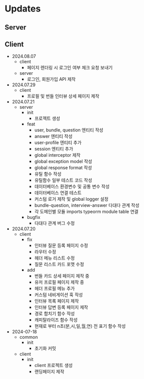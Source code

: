 # Updates

## Server

## Client

- 2024.08.07
  - client
    - 페이지 렌더링 시 로그인 여부 체크 요청 보내기
  - server
    - 로그인, 회원가입 API 제작
- 2024.07.29
  - client
    - 프로필 및 번들 인터뷰 상세 페이지 제작
- 2024.07.21
  - server
    - init
      - 프로젝트 생성
    - feat
      - user, bundle, question 엔티티 작성
      - answer 엔티티 작성
      - user-profile 엔티티 추가
      - session 엔티티 추가
      - global interceptor 제작
      - global exception model 작성
      - global response format 작성
      - 유틸 함수 작성
      - 유틸함수 일부 테스트 코드 작성
      - 데이터베이스 환경변수 및 공통 변수 작성
      - 데이터베이스 연결 테스트
      - 커스텀 로거 제작 및 global logger 설정
      - bundle-question, interview-answer 다대다 관계 작성
      - 각 도메인별 모듈 imports typeorm module table 연결
    - bugfix
      - 다대다 관계 버그 수정
- 2024.07.20
  - client
    - fix
      - 인터뷰 질문 등록 페이지 수정
      - 라우터 수정
      - 헤더 메뉴 리스트 수정
      - 질문 리스트 카드 포맷 수정
    - add
      - 번들 카드 상세 페이지 제작 중
      - 유저 프로필 페이지 제작 중
      - 헤더 프로필 메뉴 추가
      - 커스텀 네비게이션 훅 작성
      - 인터뷰 목록 페이지 제작
      - 인터뷰 답변 등록 페이지 제작
      - 경로 합치기 함수 작성
      - 캐피탈라이즈 함수 작성
      - 현재로 부터 n초(분,시,일,월,연) 전 표기 함수 작성
- 2024-07-18
  - common
    - init
      - 초기화 커밋
  - client
    - init
      - client 프로젝트 생성
      - 랜딩페이지 제작

